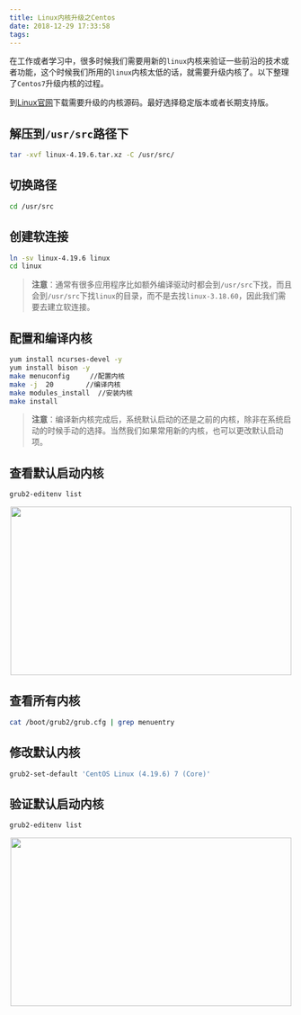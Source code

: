 ```yaml
---
title: Linux内核升级之Centos
date: 2018-12-29 17:33:58
tags:
---
```


在工作或者学习中，很多时候我们需要用新的`linux`内核来验证一些前沿的技术或者功能，这个时候我们所用的`linux`内核太低的话，就需要升级内核了。以下整理了`Centos7`升级内核的过程。

到[Linux官网](http://www.kernel.org)下载需要升级的内核源码。最好选择稳定版本或者长期支持版。

## 解压到`/usr/src`路径下

```bash
tar -xvf linux-4.19.6.tar.xz -C /usr/src/
```
## 切换路径

```bash
cd /usr/src
```

## 创建软连接

```bash
ln -sv linux-4.19.6 linux
cd linux
```

> **注意**：通常有很多应用程序比如额外编译驱动时都会到`/usr/src`下找，而且会到`/usr/src`下找`linux`的目录，而不是去找`linux-3.18.60`，因此我们需要去建立软连接。

## 配置和编译内核

```bash
yum install ncurses-devel -y
yum install bison -y
make menuconfig     //配置内核 
make -j  20        //编译内核
make modules_install  //安装内核
make install
```

> **注意**：编译新内核完成后，系统默认启动的还是之前的内核，除非在系统启动的时候手动的选择。当然我们如果常用新的内核，也可以更改默认启动项。

## 查看默认启动内核

```bash
grub2-editenv list
```

<div align=center><img width="500" height="300" src=图1.png/></div>

## 查看所有内核

```bash
cat /boot/grub2/grub.cfg | grep menuentry
```
 
## 修改默认内核

```bash
grub2-set-default 'CentOS Linux (4.19.6) 7 (Core)'
```

## 验证默认启动内核

```bash
grub2-editenv list
```

<div align=center><img width="500" height="300" src=图2.png/></div>
